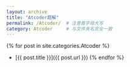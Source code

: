 ```yaml
---
layout: archive
title: "Atcoder题解"
permalink: /Atcoder/  # 注意首字母大写
category: Atcoder     # 与文件夹名完全一致
---
```


{% for post in site.categories.Atcoder %}
* [{{ post.title }}]({{ post.url }})
{% endfor %}
